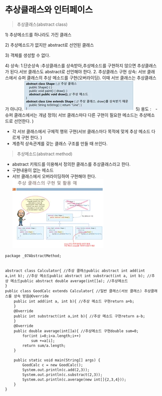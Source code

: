 # 추상클래스와 인터페이스

> 추상클래스(abstract class)
> 

1) 추상메소드를 하나라도 가진 클래스

2) 추상메소드가 없지만 abstract로 선언된 클래스

3) 객체를 생성할 수 없다.

4) 상속:
    1.단순상속 :추상클래스를 상속받아,추상메소드를 구현하지 않으면 추상클래스가 된다.서브 클래스도 abstract로 선언해야 한다.
    2. 추상클래스 구현 상속: 서브 클래스에서 슈퍼 클래스의 추상 메소드를 구현(오버라이딩). 이때 서브 클래스는 추상클래스가 아니다.
    ![alt text](image.png)
5) 용도 :　-슈퍼 클래스에서는 개념 정의( 서브 클래스마다 다른 구현이 필요한 메소드는 추상메소드로 선언한다. )

- 각 서브 클래스에서 구체적 행위 구현(서브 클래스마다 목적에 맞게 추상 메소드 다르게 구현 한다. )
- 계층적 상속관계를 갖는 클래스 구조를 만들 때 쓰인다.

> 추상메소드(abstract method)
> 
- abstract 키워드를 이용해서 정의한 클래스를 추상클래스라고 한다.
- 구현내용이 없는 메소드
- 서브 클래스에서 오버라이딩하여 구현해야 한다.
![alt text](image-1.png)
```
package _07AbstractMethod;


abstract class Calculator{ //추상 클래스public abstract int add(int a,int b); //추상 메소드public abstract int substract(int a, int b); //추상 메소드public abstract double average(int[]a); //추상메소드
}
public class GoodCalc extends Calculator{ //일반 클래스(서브 클래스) 추상클래스를 상속 받음@Override
    public int add(int a, int b){ //추상 메소드 구현return a+b;
    }
    @Override
    public int substract(int a,int b){ //추상 메소드 구현return a-b;
    }
    @Override
    public double average(int[]a){ //추상메소드 구현double sum=0;
        for(int i=0;i<a.length;i++)
            sum +=a[i];
        return sum/a.length;
    }

    public static void main(String[] args) {
        GoodCalc c = new GoodCalc();
        System.out.println(c.add(2,3));
        System.out.println(c.substract(2,3));
        System.out.println(c.average(new int[]{2,3,4}));
    }
}
```